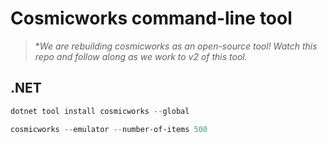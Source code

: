 # Cosmicworks command-line tool

> **We are rebuilding cosmicworks as an open-source tool! Watch this repo and follow along as we work to v2 of this tool.*

## .NET

```powershell
dotnet tool install cosmicworks --global
```

```powershell
cosmicworks --emulator --number-of-items 500
```
